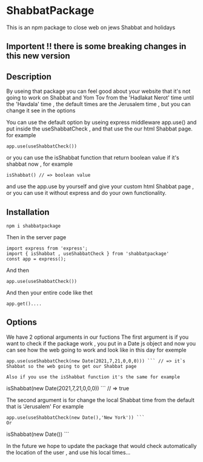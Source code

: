 # ShabbatPackage

This is an npm package to close web on jews Shabbat and holidays

## Importent !!  there is some breaking changes in this new version

## Description

By useing that package you can feel good about your website that it's not going to work on Shabbat and Yom Tov
from the 'Hadlakat Nerot' time until the 'Havdala' time , the default times are the Jerusalem time , but you can change it see in the options

You can use the default option by useing express middleware app.use() and put inside the useShabbatCheck , and that use the our html Shabbat page.
for example 
```
app.use(useShabbatCheck())
```
or you can use the isShabbat function that return boolean value if it's shabbat now ,
for example 
```
isShabbat() // => boolean value
```
and use the app.use by yourself and give your custom html Shabbat page , or you can use it without express and do your own functionality.


## Installation

```
npm i shabbatpackage
```

Then in the server page

```
import express from 'express';
import { isShabbat , useShabbatCheck } from 'shabbatpackage'
const app = express();
```

And then

```
app.use(useShabbatCheck())
```

And then your entire code like thet

```
app.get()....
```

## Options

We have 2 optional arguments in our fuctions
The first argument is if you want to check if the package work , you put in a Date js object and now you can see how the web going to work and look like in this day for exemple

````
app.use(useShabbatCheck(new Date(2021,7,21,0,0,0))) ``` // => it`s Shabbat so the web going to get our Shabbat page

Also if you use the isShabbat function it's the same for example
````

isShabbat(new Date(2021,7,21,0,0,0)) ``` // => true

The second argument is for change the local Shabbat time from the default that is 'Jerusalem'
For example

````
app.use(useShabbatCheck(new Date(),'New York')) ```
Or
````

isShabbat(new Date()) ```

<!-- To see how your web going to look like on Shabbat you can use the first optional argument in the function by true like that

```
shabbatCheck(true)
```

Also in the the default times of Shabbat are by 'Jerusalem' time , but you can change it by the second argument like that

```
shabbatCheck(false,'New York')
``` -->

In the future we hope to update the package that would check automatically the location of the user , and use his local times...
